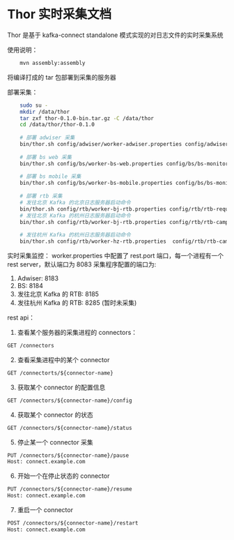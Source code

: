 # Thor 实时采集文档

Thor 是基于 kafka-connect standalone 模式实现的对日志文件的实时采集系统

使用说明：

```bash
    mvn assembly:assembly
```

将编译打成的 tar 包部署到采集的服务器

部署采集：

```bash
    sudo su - 
    mkdir /data/thor
    tar zxf thor-0.1.0-bin.tar.gz -C /data/thor
    cd /data/thor/thor-0.1.0
    
    # 部署 adwiser 采集
    bin/thor.sh config/adwiser/worker-adwiser.properties config/adwiser/adwiser-browse.properties config/adwiser/adwiser-goods.properties config/adwiser/adwiser-order.properties config/adwiser/adwiser-event.properties &
    
    # 部署 bs web 采集
    bin/thor.sh config/bs/worker-bs-web.properties config/bs/bs-monitor-web-a.properties config/bs/bs-monitor-web-b.properties &
    
    # 部署 bs mobile 采集
    bin/thor.sh config/bs/worker-bs-mobile.properties config/bs/bs-monitor-click-mobile-a.properties config/bs/bs-monitor-click-mobile-b.properties config/bs/bs-monitor-imp-mobile-a.properties config/bs/bs-monitor-imp-mobile-b.properties &
    
    # 部署 rtb 采集
    # 发往北京 Kafka 的北京日志服务器启动命令
    bin/thor.sh config/rtb/worker-bj-rtb.properties config/rtb/rtb-request-pc.properties config/rtb/rtb-camp-pc.properties config/rtb/rtb-request-mobile.properties config/rtb/rtb-camp-mobile.properties &
    # 发往北京 Kafka 的杭州日志服务器启动命令
    bin/thor.sh config/rtb/worker-bj-rtb.properties config/rtb/rtb-camp-mobile.properties &
    
    # 发往杭州 Kafka 的杭州日志服务器启动命令
    bin/thor.sh config/rtb/worker-hz-rtb.properties  config/rtb/rtb-camp-pc.properties config/rtb/rtb-request-mobile.properties &  
```

实时采集监控：
worker.properties 中配置了 rest.port 端口，每一个进程有一个 rest server，默认端口为 8083
采集程序配置的端口为: 
 1. Adwiser: 8183
 2. BS: 8184
 4. 发往北京 Kafka 的 RTB: 8185
 5. 发往杭州 Kafka 的 RTB: 8285 (暂时未采集)

rest api：

1. 查看某个服务器的采集进程的 connectors：
```rest
GET /connectors
```
2. 查看采集进程中的某个 connector
```rest
GET /connectorts/${connector-name}
```
3. 获取某个 connector 的配置信息
```rest
GET /connectors/${connector-name}/config
```
4. 获取某个 connector 的状态
```rest
GET /connectors/${connector-name}/status
```
5. 停止某一个 connector 采集
```rest
PUT /connectors/${connector-name}/pause
Host: connect.example.com
```
6. 开始一个在停止状态的 connector
```rest
PUT /connectors/${connector-name}/resume
Host: connect.example.com
```
7. 重启一个 connector 
```rest
POST /connectors/${connector-name}/restart
Host: connect.example.com
```